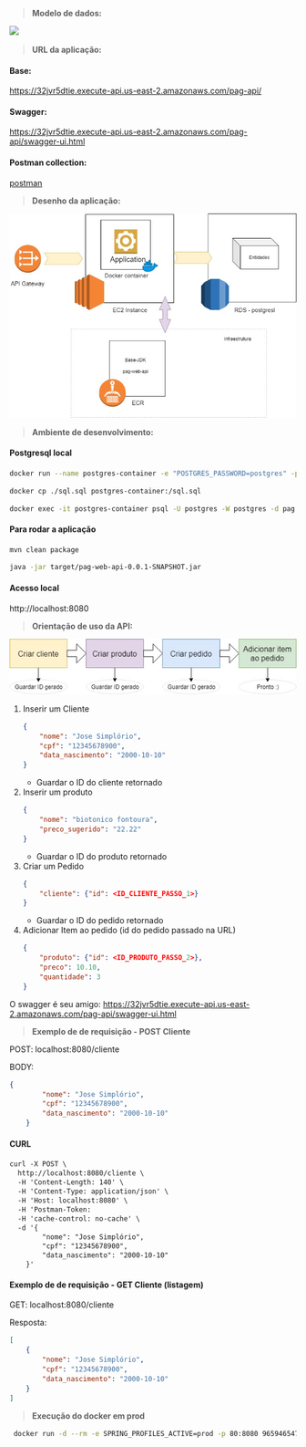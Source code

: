 
> **Modelo de dados:** 

![](modelo-dados.png)

> **URL da aplicação:** 

#### Base:
https://32jvr5dtie.execute-api.us-east-2.amazonaws.com/pag-api/

#### Swagger:
https://32jvr5dtie.execute-api.us-east-2.amazonaws.com/pag-api/swagger-ui.html

#### Postman collection:
[postman](pag-api.postman_collection.json)

> **Desenho da aplicação:** 

![](pag_desenho.jpg)

> **Ambiente de desenvolvimento:**

#### Postgresql local

```bash
docker run --name postgres-container -e "POSTGRES_PASSWORD=postgres" -p 5432:5432 -d postgres
```

```bash
docker cp ./sql.sql postgres-container:/sql.sql
```

```bash
docker exec -it postgres-container psql -U postgres -W postgres -d pag -f /pag.sql
```

#### Para rodar a aplicação

```bash
mvn clean package
```

```bash
java -jar target/pag-web-api-0.0.1-SNAPSHOT.jar
```

#### Acesso local

http://localhost:8080


> **Orientação de uso da API:**

![](sequence.jpg)

1) Inserir um Cliente
    ```json
    {
        "nome": "Jose Simplório",
        "cpf": "12345678900",
        "data_nascimento": "2000-10-10"
    }
    ```
    - Guardar o ID do cliente retornado
2) Inserir um produto
    ```json
    {
        "nome": "biotonico fontoura",
        "preco_sugerido": "22.22"
    }
    ```
    - Guardar o ID do produto retornado
3) Criar um Pedido
    ```json
    {
        "cliente": {"id": <ID_CLIENTE_PASSO_1>}
    }
    ```
    - Guardar o ID do pedido retornado
4) Adicionar Item ao pedido (id do pedido passado na URL)
    ```json
    {
        "produto": {"id": <ID_PRODUTO_PASSO_2>},
        "preco": 10.10,
        "quantidade": 3
    }
    ```

O swagger é seu amigo:
https://32jvr5dtie.execute-api.us-east-2.amazonaws.com/pag-api/swagger-ui.html

> **Exemplo de de requisição - POST Cliente**

POST: localhost:8080/cliente

BODY:
```json
{
        "nome": "Jose Simplório",
        "cpf": "12345678900",
        "data_nascimento": "2000-10-10"
    }
```

#### CURL

```curl
curl -X POST \
  http://localhost:8080/cliente \
  -H 'Content-Length: 140' \
  -H 'Content-Type: application/json' \
  -H 'Host: localhost:8080' \
  -H 'Postman-Token: 
  -H 'cache-control: no-cache' \
  -d '{
        "nome": "Jose Simplório",
        "cpf": "12345678900",
        "data_nascimento": "2000-10-10"
    }'
```

#### Exemplo de de requisição - GET Cliente (listagem)

GET: localhost:8080/cliente

Resposta:

```json
[
    {
        "nome": "Jose Simplório",
        "cpf": "12345678900",
        "data_nascimento": "2000-10-10"
    }
]
```


> **Execução do docker em prod**

```bash
 docker run -d --rm -e SPRING_PROFILES_ACTIVE=prod -p 80:8080 965946547559.dkr.ecr.us-east-2.amazonaws.com/pag-web-api:latest
 ``` 